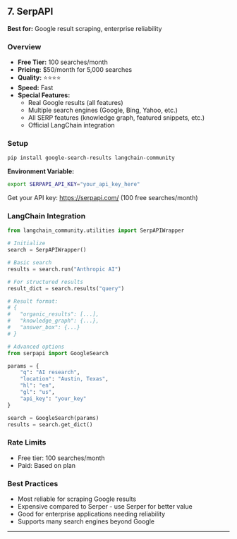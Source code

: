 ## 7. SerpAPI

**Best for:** Google result scraping, enterprise reliability

### Overview
- **Free Tier:** 100 searches/month
- **Pricing:** $50/month for 5,000 searches
- **Quality:** ⭐⭐⭐⭐
- **Speed:** Fast
- **Special Features:**
  - Real Google results (all features)
  - Multiple search engines (Google, Bing, Yahoo, etc.)
  - All SERP features (knowledge graph, featured snippets, etc.)
  - Official LangChain integration

### Setup

```bash
pip install google-search-results langchain-community
```

**Environment Variable:**
```bash
export SERPAPI_API_KEY="your_api_key_here"
```

Get your API key: https://serpapi.com/ (100 free searches/month)

### LangChain Integration

```python
from langchain_community.utilities import SerpAPIWrapper

# Initialize
search = SerpAPIWrapper()

# Basic search
results = search.run("Anthropic AI")

# For structured results
result_dict = search.results("query")

# Result format:
# {
#   "organic_results": [...],
#   "knowledge_graph": {...},
#   "answer_box": {...}
# }
```

```python
# Advanced options
from serpapi import GoogleSearch

params = {
    "q": "AI research",
    "location": "Austin, Texas",
    "hl": "en",
    "gl": "us",
    "api_key": "your_key"
}

search = GoogleSearch(params)
results = search.get_dict()
```

### Rate Limits
- Free tier: 100 searches/month
- Paid: Based on plan

### Best Practices
- Most reliable for scraping Google results
- Expensive compared to Serper - use Serper for better value
- Good for enterprise applications needing reliability
- Supports many search engines beyond Google

---


